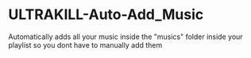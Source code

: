 # ULTRAKILL-Auto-Add_Music
Automatically adds all your music inside the "musics" folder inside your playlist so you dont have to manually add them
